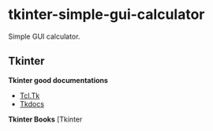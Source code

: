 # tkinter-simple-gui-calculator
Simple GUI calculator.
## Tkinter
**Tkinter good documentations**
* [Tcl.Tk ](https://tcl.tk)
* [Tkdocs ](https://tkdocs.com)

**Tkinter Books**
[Tkinter 
